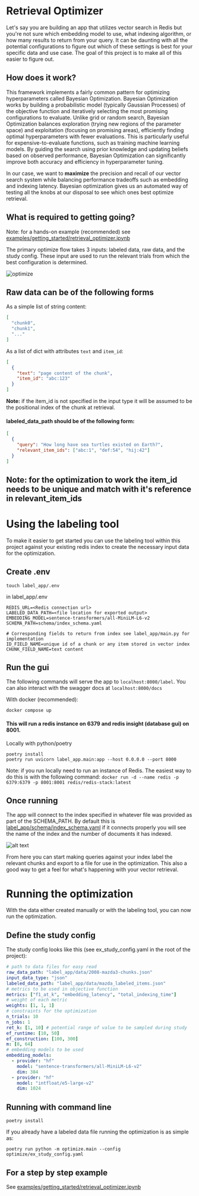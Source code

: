# Retrieval Optimizer

Let's say you are building an app that utilizes vector search in Redis but you're not sure which embedding model to use, what indexing algorithm, or how many results to return from your query. It can be daunting with all the potential configurations to figure out which of these settings is best for your specific data and use case. The goal of this project is to make all of this easier to figure out.

## How does it work?

This framework implements a fairly common pattern for optimizing hyperparameters called Bayesian Optimization. Bayesian Optimization works by building a probabilistic model (typically Gaussian Processes) of the objective function and iteratively selecting the most promising configurations to evaluate. Unlike grid or random search, Bayesian Optimization balances exploration (trying new regions of the parameter space) and exploitation (focusing on promising areas), efficiently finding optimal hyperparameters with fewer evaluations. This is particularly useful for expensive-to-evaluate functions, such as training machine learning models. By guiding the search using prior knowledge and updating beliefs based on observed performance, Bayesian Optimization can significantly improve both accuracy and efficiency in hyperparameter tuning.

In our case, we want to **maximize** the precision and recall of our vector search system while balancing performance tradeoffs such as embedding and indexing latency. Bayesian optimization gives us an automated way of testing all the knobs at our disposal to see which ones best optimize retrieval.

## What is required to getting going?

Note: for a hands-on example (recommended) see [examples/getting_started/retrieval_optimizer.ipynb](examples/getting_started/retrieval_optimizer.ipynb)

The primary optimize flow takes 3 inputs: labeled data, raw data, and the study config. These input are used to run the relevant trials from which the best configuration is determined.

![optimize](images/optimize_flow.png)

## Raw data can be of the following forms

As a simple list of string content:
```json
[
  "chunk0",
  "chunk1",
  "..."
]
```

As a list of dict with attributes `text` and `item_id`:
```json
[
  {
    "text": "page content of the chunk",
    "item_id": "abc:123"
  }
]
```

**Note:** if the item_id is not specified in the input type it will be assumed to be the positional index of the chunk at retrieval.

#### labeled_data_path should be of the following form:
```json
[
  {
    "query": "How long have sea turtles existed on Earth?",
    "relevant_item_ids": ["abc:1", "def:54", "hij:42"]
  }
]
```

## Note: for the optimization to work the item_id needs to be unique and match with it's reference in relevant_item_ids

# Using the labeling tool

To make it easier to get started you can use the labeling tool within this project against your existing redis index to create the necessary input data for the optimization.

## Create .env
```
touch label_app/.env
```

in label_app/.env
```
REDIS_URL=<Redis connection url>
LABELED_DATA_PATH=<file location for exported output>
EMBEDDING_MODEL=sentence-transformers/all-MiniLM-L6-v2
SCHEMA_PATH=schema/index_schema.yaml

# Corresponding fields to return from index see label_app/main.py for implementation
ID_FIELD_NAME=unique id of a chunk or any item stored in vector index
CHUNK_FIELD_NAME=text content
```

## Run the gui

The following commands will serve the app to `localhost:8000/label`.
You can also interact with the swagger docs at `localhost:8000/docs`

With docker (recommended):

```
docker compose up
```

#### This will run a redis instance on 6379 and redis insight (database gui) on 8001.

Locally with python/poetry
```
poetry install
poetry run uvicorn label_app.main:app --host 0.0.0.0 --port 8000
```

Note: if you run locally need to run an instance of Redis. The easiest way to do this is with the following command: `docker run -d --name redis -p 6379:6379 -p 8001:8001 redis/redis-stack:latest`

## Once running

The app will connect to the index specified in whatever file was provided as part of the SCHEMA_PATH. By default this is [label_app/schema/index_schema.yaml](label_app/schema/index_schema.yaml) if it connects properly you will see the name of the index and the number of documents it has indexed.

![alt text](images/label_tool.png)

From here you can start making queries against your index label the relevant chunks and export to a file for use in the optimization. This also a good way to get a feel for what's happening with your vector retrieval.

# Running the optimization
With the data either created manually or with the labeling tool, you can now run the optimization.

## Define the study config

The study config looks like this (see ex_study_config.yaml in the root of the project):

```yaml
# path to data files for easy read
raw_data_path: "label_app/data/2008-mazda3-chunks.json"
input_data_type: "json"
labeled_data_path: "label_app/data/mazda_labeled_items.json"
# metrics to be used in objective function
metrics: ["f1_at_k", "embedding_latency", "total_indexing_time"]
# weight of each metric
weights: [1, 1, 1]
# constraints for the optimization
n_trials: 10
n_jobs: 1
ret_k: [1, 10] # potential range of value to be sampled during study
ef_runtime: [10, 50]
ef_construction: [100, 300]
m: [8, 64]
# embedding models to be used
embedding_models:
  - provider: "hf"
    model: "sentence-transformers/all-MiniLM-L6-v2"
    dim: 384
  - provider: "hf"
    model: "intfloat/e5-large-v2"
    dim: 1024
```

## Running with command line

```
poetry install
```

If you already have a labeled data file running the optimization is as simple as:

```
poetry run python -m optimize.main --config optimize/ex_study_config.yaml
```

## For a step by step example
See [examples/getting_started/retrieval_optimizer.ipynb](examples/getting_started/retrieval_optimizer.ipynb)
